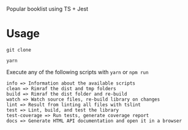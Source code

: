 Popular booklist using TS + Jest

# Usage

`git clone`

`yarn`

Execute any of the following scripts with `yarn` or `npm run`

    info => Information about the available scripts
    clean => Rimraf the dist and tmp folders
    build => Rimraf the dist folder and re-build
    watch => Watch source files, re-build library on changes
    lint => Result from linting all files with tslint
    test => Lint, build, and test the library
    test-coverage => Run tests, generate coverage report
    docs => Generate HTML API documentation and open it in a browser